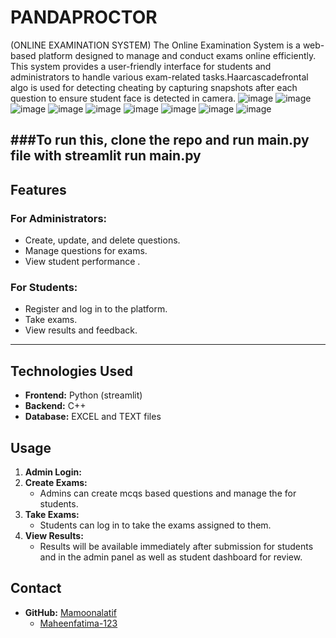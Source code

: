 # PANDAPROCTOR
(ONLINE EXAMINATION SYSTEM)
The Online Examination System is a web-based platform designed to manage and conduct exams online efficiently. This system provides a user-friendly interface for students and administrators to handle various exam-related tasks.Haarcascadefrontal algo is used for detecting cheating by capturing snapshots after each question to ensure student face is detected in camera.
![image](https://github.com/user-attachments/assets/e8fcb1be-0a2e-4742-a6a8-01db7e950ebf)
![image](https://github.com/user-attachments/assets/5049ca60-a845-4750-ae15-4eb1de3564f9)
![image](https://github.com/user-attachments/assets/6b2dccc7-591d-4291-8c31-b5aabfaade23)
![image](https://github.com/user-attachments/assets/985ae2f3-34fb-4854-bd30-b182a889dcb6)
![image](https://github.com/user-attachments/assets/85722ed4-4c41-45d9-8df8-ae14f5f89c4e)
![image](https://github.com/user-attachments/assets/f9aef190-812c-47c9-934f-5c7bb8bb75f2)
![image](https://github.com/user-attachments/assets/0cfb9fa0-49ca-43a2-aa8f-9deecd1d9f83)
![image](https://github.com/user-attachments/assets/dc725964-ac6a-4a76-b47b-04188733a536)
![image](https://github.com/user-attachments/assets/9428ff3d-9580-4267-8b4c-d9b27a0b18cf)

###To run this, clone the repo and run main.py file with streamlit run main.py
---

## Features

### For Administrators:
- Create, update, and delete questions.
- Manage questions for exams.
- View student performance .

### For Students:
- Register and log in to the platform.
- Take exams.
- View results and feedback.

---

## Technologies Used

- **Frontend:** Python (streamlit)
- **Backend:** C++
- **Database:** EXCEL and TEXT files



## Usage

1. **Admin Login:**
2. **Create Exams:**
   - Admins can create mcqs based questions and manage the for students.
3. **Take Exams:**
   - Students can log in to take the exams assigned to them.
4. **View Results:**
   - Results will be available immediately after submission for students and in the admin panel as well as student dashboard for review.

## Contact
- **GitHub:** [Mamoonalatif](https://github.com/Mamoonalatif)
  - [Maheenfatima-123]()
